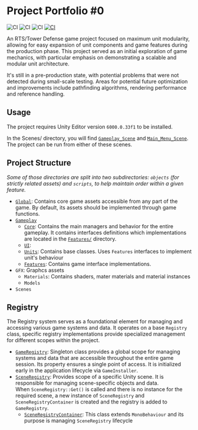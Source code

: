# Project Portfolio #0

![CI](https://badgen.net/badge/License/MIT/blue)
![CI](https://badgen.net/badge/Unity/6000.0.33f1/blue)
![CI](https://badgen.net/badge/Status/Pre-Production/yellow)
[![CI](https://badgen.net/badge/LinkedIn/Konstanty%20Karczymarzyk/green)](https://linkedin.com/in/konstanty-karczymarzyk-a58625239)

An RTS/Tower Defense game project focused on maximum unit modularity, allowing for easy expansion of unit components and game features during the production phase.
This project served as an initial exploration of game mechanics, with particular emphasis on demonstrating a scalable and modular unit architecture.

It's still in a pre-production state, with potential problems that were not detected during small-scale testing.
Areas for potential future optimization and improvements include pathfinding algorithms, rendering performance and reference handling.


## Usage

The project requires Unity Editor version `6000.0.33f1` to be installed.

In the Scenes/ directory, you will find [`Gameplay_Scene`](Assets/Project_Portfolio/Scenes/Gameplay_Scene.unity) and
[`Main_Menu_Scene`](Assets/Project_Portfolio/Scenes/Main_Menu_Scene.unity). The project can be run from either of these scenes.


## Project Structure

*Some of those directories are split into two subdirectories: `objects` (for strictly related assets) and `scripts`, to help maintain order within a given feature.*

- [`Global`](Assets/Project_Portfolio/Global): Contains core game assets accessible from any part of the game.
  By default, its assets should be implemented through game functions.
- [`Gameplay`](Assets/Project_Portfolio/Gameplay)
  - [`Core`](Assets/Project_Portfolio/Gameplay/Core): Contains the main managers and behavior for the entire gameplay.
    It contains interfaces definitions which implementations are located in the [`Features/`](Assets/Project_Portfolio/Features) directory. 
  - [`UI`](Assets/Project_Portfolio/Gameplay/UI):
  - [`Units`](Assets/Project_Portfolio/Gameplay/Units): Contains base classes. Uses `Features` interfaces to implement unit's behaviour 
  - [`Features`](Assets/Project_Portfolio/Gameplay/Features): Contains game interface implementations.
- `GFX`: Graphcs assets
  - `Materials`: Contains shaders, mater materials and material instances
  - `Models` 
- `Scenes`


## Registry

The Registry system serves as a foundational element for managing and accessing various game systems and data.
It operates on a base `Registry` class, specific registry implementations provide specialized management for different scopes within the project.

- [`GameRegistry`](`Assets/Project_Portfolio/Global/Scripts/Management/GameRegistry.cs`): Singleton class provides a global scope
  for managing systems and data that are accessible throughout the entire game session. Its property ensures a single point
  of access. It is initialized early in the application lifecycle via `GameInstaller`.
- [`SceneRegistry`](`Assets/Project_Portfolio/Gameplay/Manager/SceneRegistry.cs`): Provides scope of a specific Unity scene.
  It is responsible for managing scene-specific objects and data.<br>When `SceneRegistry::Get()` is called and
  there is no instance for the required scene, a new instance of `SceneRegistry` and `SceneRegistryContainer` is created
  and the registry is added to `GameRegistry`.
  - [`SceneRegistryContainer`](`Assets/Project_Portfolio/Gameplay/Manager/SceneRegistryContainer.cs`):
    This class extends `MonoBehaviour` and its purpose is managing `SceneRegistry` lifecycle

